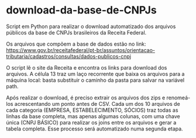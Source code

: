 # download-da-base-de-CNPJs
Script em Python para realizar o download automatizado dos arquivos públicos da base de CNPJs brasileiros da Receita Federal.

Os arquivos que compõem a base de dados estão no link: https://www.gov.br/receitafederal/pt-br/assuntos/orientacao-tributaria/cadastros/consultas/dados-publicos-cnpj

O script lê o site da Receita e encontra os links para download dos arquivos. A célula 13 traz um laço recorrente que baixa os arquivos para a máquina local: basta substituir o caminho da pasta para salvar na variável path.

Após realizar o download, é preciso extrair os arquivos dos zips e renomeá-los acrescentando um ponto antes de CSV. Cada um dos 10 arquivos de cada categoria (EMPRESA, ESTABELECIMENTO, SÓCIOS) traz todas as linhas da base completa, mas apenas algumas colunas, com uma chave única (CNPJ BÁSICO) para realizar os joins entre os arquivos e gerar a tabela completa. Esse processo será automatizado numa segunda etapa.
